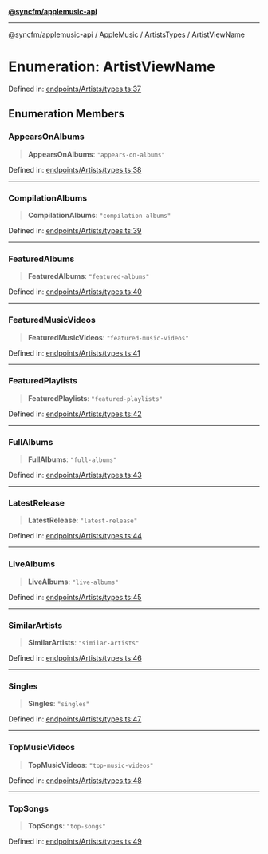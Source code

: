 [**@syncfm/applemusic-api**](../../../../../../README.md)

***

[@syncfm/applemusic-api](../../../../../../globals.md) / [AppleMusic](../../../README.md) / [ArtistsTypes](../README.md) / ArtistViewName

# Enumeration: ArtistViewName

Defined in: [endpoints/Artists/types.ts:37](https://github.com/sync-fm/applemusic-api/blob/9ff258d5e3837a0cb0f9914911c5614d92f344ed/src/endpoints/Artists/types.ts#L37)

## Enumeration Members

### AppearsOnAlbums

> **AppearsOnAlbums**: `"appears-on-albums"`

Defined in: [endpoints/Artists/types.ts:38](https://github.com/sync-fm/applemusic-api/blob/9ff258d5e3837a0cb0f9914911c5614d92f344ed/src/endpoints/Artists/types.ts#L38)

***

### CompilationAlbums

> **CompilationAlbums**: `"compilation-albums"`

Defined in: [endpoints/Artists/types.ts:39](https://github.com/sync-fm/applemusic-api/blob/9ff258d5e3837a0cb0f9914911c5614d92f344ed/src/endpoints/Artists/types.ts#L39)

***

### FeaturedAlbums

> **FeaturedAlbums**: `"featured-albums"`

Defined in: [endpoints/Artists/types.ts:40](https://github.com/sync-fm/applemusic-api/blob/9ff258d5e3837a0cb0f9914911c5614d92f344ed/src/endpoints/Artists/types.ts#L40)

***

### FeaturedMusicVideos

> **FeaturedMusicVideos**: `"featured-music-videos"`

Defined in: [endpoints/Artists/types.ts:41](https://github.com/sync-fm/applemusic-api/blob/9ff258d5e3837a0cb0f9914911c5614d92f344ed/src/endpoints/Artists/types.ts#L41)

***

### FeaturedPlaylists

> **FeaturedPlaylists**: `"featured-playlists"`

Defined in: [endpoints/Artists/types.ts:42](https://github.com/sync-fm/applemusic-api/blob/9ff258d5e3837a0cb0f9914911c5614d92f344ed/src/endpoints/Artists/types.ts#L42)

***

### FullAlbums

> **FullAlbums**: `"full-albums"`

Defined in: [endpoints/Artists/types.ts:43](https://github.com/sync-fm/applemusic-api/blob/9ff258d5e3837a0cb0f9914911c5614d92f344ed/src/endpoints/Artists/types.ts#L43)

***

### LatestRelease

> **LatestRelease**: `"latest-release"`

Defined in: [endpoints/Artists/types.ts:44](https://github.com/sync-fm/applemusic-api/blob/9ff258d5e3837a0cb0f9914911c5614d92f344ed/src/endpoints/Artists/types.ts#L44)

***

### LiveAlbums

> **LiveAlbums**: `"live-albums"`

Defined in: [endpoints/Artists/types.ts:45](https://github.com/sync-fm/applemusic-api/blob/9ff258d5e3837a0cb0f9914911c5614d92f344ed/src/endpoints/Artists/types.ts#L45)

***

### SimilarArtists

> **SimilarArtists**: `"similar-artists"`

Defined in: [endpoints/Artists/types.ts:46](https://github.com/sync-fm/applemusic-api/blob/9ff258d5e3837a0cb0f9914911c5614d92f344ed/src/endpoints/Artists/types.ts#L46)

***

### Singles

> **Singles**: `"singles"`

Defined in: [endpoints/Artists/types.ts:47](https://github.com/sync-fm/applemusic-api/blob/9ff258d5e3837a0cb0f9914911c5614d92f344ed/src/endpoints/Artists/types.ts#L47)

***

### TopMusicVideos

> **TopMusicVideos**: `"top-music-videos"`

Defined in: [endpoints/Artists/types.ts:48](https://github.com/sync-fm/applemusic-api/blob/9ff258d5e3837a0cb0f9914911c5614d92f344ed/src/endpoints/Artists/types.ts#L48)

***

### TopSongs

> **TopSongs**: `"top-songs"`

Defined in: [endpoints/Artists/types.ts:49](https://github.com/sync-fm/applemusic-api/blob/9ff258d5e3837a0cb0f9914911c5614d92f344ed/src/endpoints/Artists/types.ts#L49)
